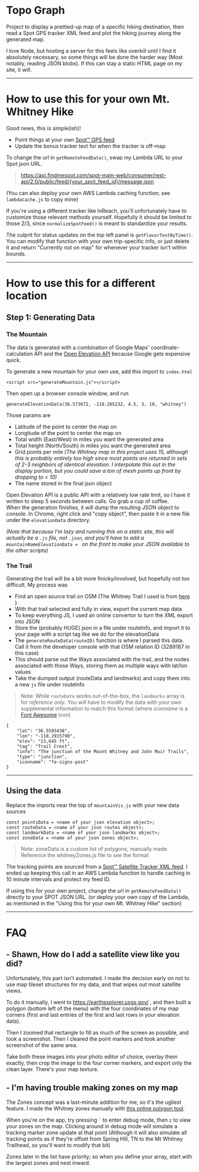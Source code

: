 # Topo Graph

Project to display a prettied-up map of a specific hiking destination, then read a Spot GPS tracker XML feed and plot the hiking journey along the generated map.

I love Node, but hosting a server for this feels like overkill until I find it absolutely necessary, so some things will be done the harder way (Most notably, reading JSON blobs).  If this can stay a static HTML page on my site, it will.

---

# How to use this for your own Mt. Whitney Hike

Good news, this is simple(ish)!

- Point things at your own [Spot™ GPS feed](https://www.findmespot.com/en-us/support/spot-x/get-help/general/spot-api-support)
- Update the bonus tracker text for when the tracker is off-map

To change the url in `getRemoteFeedData()`, swap my Lambda URL to your Spot json URL. 
>https://api.findmespot.com/spot-main-web/consumer/rest-api/2.0/public/feed/{your_spot_feed_id}/message.json

(You can also deploy your own AWS Lambda caching function; see `lambdaCache.js` to copy mine)

If you're using a different tracker like InReach, you'll unfortunately have to customize those relevant methods yourself.  Hopefully it should be limited to those 2/3, since `normalizeSpotFeed()` is meant to standardize your results.

The culprit for status updates on the top left panel is `getFlavorTextByTime()`.  You can modify that function with your own trip-specific info, or just delete it and return "Currently not on map" for whenever your tracker isn't within bounds.

---

# How to use this for a different location

## Step 1: Generating Data

### The Mountain

The data is generated with a combination of Google Maps' coordinate-calculation API and the [Open Elevation API](https://open-elevation.com/) because Google gets expensive quick.

To generate a new mountain for your own use, add this import to `index.html`

    <script src="generateMountain.js"></script> 

Then open up a browser console window, and run

    generateElevationData(36.573672, -118.265232, 4.5, 3, 10, "whitney")  

Those params are
- Latitude of the point to center the map on
- Longitude of the point to center the map on
- Total width (East/West) in miles you want the generated area
- Total height (North/South) in miles you want the generated area
- Grid points per mile *(The Whitney map in this project uses 15, although this is probably entirely too high since most points are returned in sets of 2-3 neighbors of identical elevation.  I interpolate this out in the display portion, but you could save a ton of mesh points up front by dropping to < 10)*
- The name stored in the final json object

Open Elevation API is a public API with a relatively low rate limit, so I have it written to sleep 5 seconds between calls.  Go grab a cup of coffee.  
When the generation finishes, it will dump the resulting JSON object to console.  In Chrome, right click and "copy object", then paste it in a new file under the `elevationData` directory.  

*(Note that because I'm lazy and running this on a static site, this will actually be a `.js` file, not `.json`, and you'll have to add a `mountainNameElevationData = ` on the front to make your JSON available to the other scripts)*


### The Trail

Generating the trail will be a bit more finicky/involved, but hopefully not _too_ difficult.
My process was
- Find an open source trail on OSM (The Whitney Trail I used is from [here](https://www.openstreetmap.org/relation/3289187) )
- With that trail selected and fully in view, export the current map data
- To keep everything JS, I used an online convertor to turn the XML export into JSON
- Store the (probably HUGE) json in a file under routeInfo, and import it to your page with a script tag like we do for the elevationData
- The `generateRouteData(routeID)` function is where I parsed this data. Call it from the developer console with that OSM relation ID (3289187 in this case)
- This should parse out the Ways associated with the trail, and the nodes associated with those Ways, storing them as multiple ways with lat/lon values
- Take the dumped output (routeData and landmarks) and copy them into a new `js` file under routeInfo

> Note: While `routeData` works out-of-the-box, the `landmarks` array is for *reference only*. You will have to modify the data with your own supplemental information to match this format (where *iconname* is a [Font Awesome](https://fontawesome.com/) icon)
```
{
    "lat": "36.5593438",
    "lon": "-118.2915790",
    "elev": "13,645 ft",
    "tag": "Trail Crest",
    "info": "The junction of the Mount Whitney and John Muir Trails",
    "type": "junction",
    "iconname": "fa-signs-post"
}
```

---

## Using the data

Replace the imports near the top of `mountainVis.js` with your new data sources

    const pointsData = <name of your json elevation object>;
    const routeData = <name of your json routes object>;
    const landmarkData = <name of your json landmarks object>;
    const zoneData = <name of your json zones object>;

> Note: zoneData is a custom list of polygons, manually made.  Reference the whitneyZones.js file to see the format

The tracking points are sourced from a [Spot™ Satellite Tracker XML feed](https://www.findmespot.com/en-us/support/spot-x/get-help/general/spot-api-support).  I ended up keeping this call in an AWS Lambda function to handle caching in 10 minute intervals and protect my feed ID.

If using this for your own project, change the url in `getRemoteFeedData()` directly to your SPOT JSON URL. (or deploy your own copy of the Lambda, as mentioned in the "Using this for your own Mt. Whitney Hike" section)

---

# FAQ

## - Shawn, How do I add a satellite view like you did?

Unfortunately, this part isn't automated.  I made the decision early on not to use map tileset structures for my data, and that wipes out most satellite views.

To do it manually, I went to https://earthexplorer.usgs.gov/ , and then built a polygon (bottom left of the menu) with the four coordinates of my map corners (first and last entries of the first and last rows in your elevation data).

Then I zoomed that rectangle to fill as much of the screen as possible, and took a screenshot.  Then I cleared the point markers and took another screenshot of the same area.

Take both these images into your photo editor of choice, overlay them exactly, then crop the image to the four corner markers, and export only the clean layer.  There's your map texture.

## - I'm having trouble making zones on my map

The Zones concept was a last-minute addition for me, so it's the ugliest feature. I made the Whitney zones manually with [this online polygon tool](https://www.keene.edu/campus/maps/tool/).

 When you're on the app, try pressing `` ` `` to enter debug mode, then `z` to view your zones on the map.  Clicking around in debug mode will simulate a tracking marker zone update at that point (Although it will also simulate all tracking points as if they're offset from Spring Hill, TN to the Mt Whitney Trailhead, so you'll want to modify that bit)

 Zones later in the list have priority; so when you define your array, start with the largest zones and nest inward.